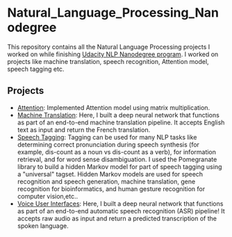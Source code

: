 # Natural_Language_Processing_Nanodegree


This repository contains all the Natural Language Processing projects I worked on while finishing [Udacity NLP Nanodegree program](https://graduation.udacity.com/confirm/KYLUPRNY). I worked on projects like machine translation, speech recognition, Attention model, speech tagging etc.


## Projects

* [Attention](https://github.com/rishabhmohan/Natural_Language_Processing_Nanodegree/blob/main/Attention%20Basics.ipynb): Implemented Attention model using matrix multiplication.
* [Machine Translation](https://github.com/rishabhmohan/Natural_Language_Processing/tree/master/Dog_Breed_Classifier_CNN): Here, I built a deep neural network that functions as part of an end-to-end machine translation pipeline. It accepts English text as input and return the French translation.
* [Speech Tagging](https://github.com/rishabhmohan/Natural_Language_Processing/tree/master/TV_Script_generation_RNN):  Tagging can be used for many NLP tasks like determining correct pronunciation during speech synthesis (for example, dis-count as a noun vs dis-count as a verb), for information retrieval, and for word sense disambiguation. I used the Pomegranate library to build a hidden Markov model for part of speech tagging using a "universal" tagset. Hidden Markov models are used for speech recognition and speech generation, machine translation, gene recognition for bioinformatics, and human gesture recognition for computer vision,etc..
* [Voice User Interfaces](https://github.com/rishabhmohan/Natural_Language_Processing/tree/master/Face_Generation_GAN): Here, I built a deep neural network that functions as part of an end-to-end automatic speech recognition (ASR) pipeline! It accepts raw audio as input and return a predicted transcription of the spoken language.
